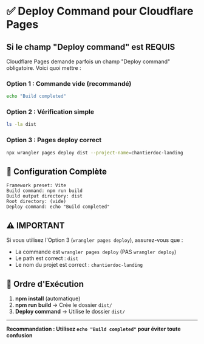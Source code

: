# ✅ Deploy Command pour Cloudflare Pages

## Si le champ "Deploy command" est REQUIS

Cloudflare Pages demande parfois un champ "Deploy command" obligatoire. Voici quoi mettre :

### Option 1 : Commande vide (recommandé)
```bash
echo "Build completed"
```

### Option 2 : Vérification simple
```bash
ls -la dist
```

### Option 3 : Pages deploy correct
```bash
npx wrangler pages deploy dist --project-name=chantierdoc-landing
```

## 🎯 Configuration Complète

```
Framework preset: Vite
Build command: npm run build
Build output directory: dist
Root directory: (vide)
Deploy command: echo "Build completed"
```

## ⚠️ IMPORTANT

Si vous utilisez l'Option 3 (`wrangler pages deploy`), assurez-vous que :
- La commande est `wrangler pages deploy` (PAS `wrangler deploy`)
- Le path est correct : `dist`
- Le nom du projet est correct : `chantierdoc-landing`

## 🔄 Ordre d'Exécution

1. **npm install** (automatique)
2. **npm run build** → Crée le dossier `dist/`
3. **Deploy command** → Utilise le dossier `dist/`

---

**Recommandation : Utilisez `echo "Build completed"` pour éviter toute confusion**

